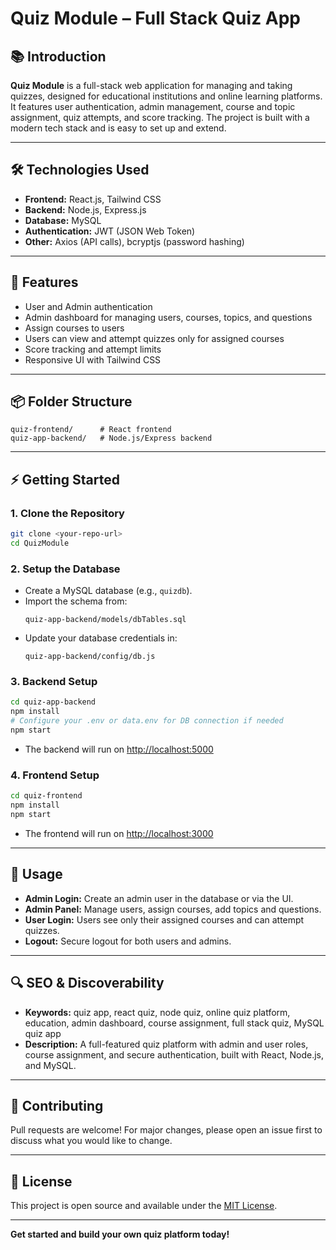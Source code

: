 # Quiz Module – Full Stack Quiz App

## 📚 Introduction

**Quiz Module** is a full-stack web application for managing and taking quizzes, designed for educational institutions and online learning platforms. It features user authentication, admin management, course and topic assignment, quiz attempts, and score tracking. The project is built with a modern tech stack and is easy to set up and extend.

---

## 🛠️ Technologies Used

- **Frontend:** React.js, Tailwind CSS
- **Backend:** Node.js, Express.js
- **Database:** MySQL
- **Authentication:** JWT (JSON Web Token)
- **Other:** Axios (API calls), bcryptjs (password hashing)

---

## 🚀 Features

- User and Admin authentication
- Admin dashboard for managing users, courses, topics, and questions
- Assign courses to users
- Users can view and attempt quizzes only for assigned courses
- Score tracking and attempt limits
- Responsive UI with Tailwind CSS

---

## 📦 Folder Structure

```
quiz-frontend/      # React frontend
quiz-app-backend/   # Node.js/Express backend
```

---

## ⚡ Getting Started

### 1. **Clone the Repository**

```sh
git clone <your-repo-url>
cd QuizModule
```

### 2. **Setup the Database**

- Create a MySQL database (e.g., `quizdb`).
- Import the schema from:
  ```
  quiz-app-backend/models/dbTables.sql
  ```
- Update your database credentials in:
  ```
  quiz-app-backend/config/db.js
  ```

### 3. **Backend Setup**

```sh
cd quiz-app-backend
npm install
# Configure your .env or data.env for DB connection if needed
npm start
```
- The backend will run on [http://localhost:5000](http://localhost:5000)

### 4. **Frontend Setup**

```sh
cd quiz-frontend
npm install
npm start
```
- The frontend will run on [http://localhost:3000](http://localhost:3000)

---

## 📝 Usage

- **Admin Login:** Create an admin user in the database or via the UI.
- **Admin Panel:** Manage users, assign courses, add topics and questions.
- **User Login:** Users see only their assigned courses and can attempt quizzes.
- **Logout:** Secure logout for both users and admins.

---

## 🔍 SEO & Discoverability

- **Keywords:** quiz app, react quiz, node quiz, online quiz platform, education, admin dashboard, course assignment, full stack quiz, MySQL quiz app
- **Description:** A full-featured quiz platform with admin and user roles, course assignment, and secure authentication, built with React, Node.js, and MySQL.

---

## 🤝 Contributing

Pull requests are welcome! For major changes, please open an issue first to discuss what you would like to change.

---

## 📄 License

This project is open source and available under the [MIT License](LICENSE).

---

**Get started and build your own quiz platform today!**

